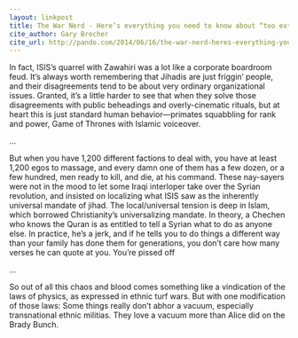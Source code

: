 ```yaml
---
layout: linkpost
title: The War Nerd - Here’s everything you need to know about “too extreme for Al Qaeda” I.S.I.S.
cite_author: Gary Brecher
cite_url: http://pando.com/2014/06/16/the-war-nerd-heres-everything-you-need-to-know-about-too-extreme-for-al-qaeda-i-s-i-s/
---
```

In fact, ISIS’s quarrel with Zawahiri was a lot like a corporate boardroom feud. It’s always worth remembering that Jihadis are just friggin’ people, and their disagreements tend to be about very ordinary organizational issues. Granted, it’s a little harder to see that when they solve those disagreements with public beheadings and overly-cinematic rituals, but at heart this is just standard human behavior—primates squabbling for rank and power, Game of Thrones with Islamic voiceover.

...

But when you have 1,200 different factions to deal with, you have at least 1,200 egos to massage, and every damn one of them has a few dozen, or a few hundred, men ready to kill, and die, at his command. These nay-sayers were not in the mood to let some Iraqi interloper take over the Syrian revolution, and insisted on localizing what ISIS saw as the inherently universal mandate of jihad. The local/universal tension is deep in Islam, which borrowed Christianity’s universalizing mandate. In theory, a Chechen who knows the Quran is as entitled to tell a Syrian what to do as anyone else. In practice, he’s a jerk, and if he tells you to do things a different way than your family has done them for generations, you don’t care how many verses he can quote at you. You’re pissed off

...

So out of all this chaos and blood comes something like a vindication of the laws of physics, as expressed in ethnic turf wars. But with one modification of those laws: Some things really don’t abhor a vacuum, especially transnational ethnic militias. They love a vacuum more than Alice did on the Brady Bunch.
